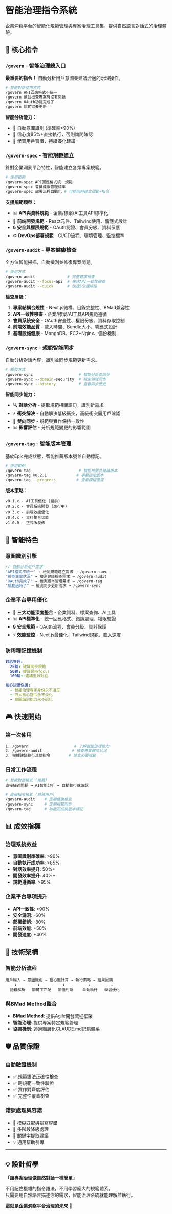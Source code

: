 # 智能治理指令系統

企業洞察平台的智能化規範管理與專案治理工具集，提供自然語言對話式的治理體驗。

## 🎯 核心指令

### `/govern` - 智能治理總入口
**最重要的指令！** 自動分析用戶意圖並建議合適的治理操作。

```bash
# 智能對話使用方式
/govern API回應格式不統一
/govern 幫我檢查專案有沒有問題  
/govern OAuth功能完成了
/govern 規範需要更新
```

**智能分析能力：**
- 🧠 自動意圖識別 (準確率>90%)
- 🎯 信心度85%+直接執行，否則詢問確認
- 🔄 學習用戶習慣，持續優化建議

### `/govern-spec` - 智能規範建立
針對企業洞察平台特性，智能建立各類專案規範。

```bash
# 使用範例
/govern-spec API回應格式統一規範
/govern-spec 會員權限管理標準
/govern-spec 部署流程自動化 # 可能同時建立規範+指令
```

**支援規範類型：**
- 📊 **API與資料規範** - 企業/標案/AI工具API標準化
- 🎨 **前端開發規範** - React元件、Tailwind使用、響應式設計
- 🔒 **安全與權限規範** - OAuth認證、會員分級、資料保護
- ⚙️ **DevOps部署規範** - CI/CD流程、環境管理、監控標準

### `/govern-audit` - 專案健康檢查  
全方位智能掃描，自動檢測並修復專案問題。

```bash
# 使用方式
/govern-audit              # 完整健康檢查
/govern-audit --focus=api  # 專注API一致性檢查
/govern-audit --quick      # 快速5分鐘掃描
```

**檢查層級：**
1. **專案結構合規性** - Next.js結構、目錄完整性、BMad兼容性
2. **API一致性檢查** - 企業/標案/AI工具API規範遵循
3. **會員系統安全** - OAuth安全性、權限分級、資料存取控制
4. **前端效能品質** - 載入時間、Bundle大小、響應式設計
5. **基礎設施健康** - MongoDB、EC2+Nginx、備份機制

### `/govern-sync` - 規範智能同步
自動分析對話內容，識別並同步規範更新需求。

```bash
# 觸發方式
/govern-sync                    # 智能分析並同步
/govern-sync --domain=security  # 特定領域同步
/govern-sync --history          # 查看同步歷史
```

**智能同步能力：**
- 🔍 **對話分析** - 提取規範相關語句，識別新需求
- ⚡ **衝突解決** - 自動解決低級衝突，高級衝突需用戶確認
- 🔄 **雙向同步** - 規範與實作保持一致性
- 📊 **影響評估** - 分析規範變更的影響範圍

### `/govern-tag` - 智能版本管理
基於Epic完成狀態，智能推薦版本號並自動標記。

```bash
# 使用範例  
/govern-tag                     # 智能檢測並建議版本
/govern-tag v0.2.1             # 手動指定版本
/govern-tag --progress         # 查看模組進度
```

**版本策略：**
```
v0.1.x - AI工具優化 (當前)
v0.2.x - 會員系統開發 (進行中)
v0.3.x - 前端效能優化
v0.4.x - 資料整合功能
v1.0.0 - 正式版發佈
```

## 🧠 智能特色

### 意圖識別引擎
```typescript
// 自動分析用戶需求
"API格式不統一" → 檢測規範建立需求 → /govern-spec
"檢查專案狀況" → 檢測健康檢查需求 → /govern-audit
"OAuth完成了" → 檢測版本管理需求 → /govern-tag
"規範過時了" → 檢測同步更新需求 → /govern-sync
```

### 企業平台專用優化
- 🏢 **三大功能深度整合** - 企業資料、標案查詢、AI工具
- 📊 **API標準化** - 統一回應格式、錯誤處理、權限驗證
- 🔒 **安全規範** - OAuth流程、會員分級、資料保護
- ⚡ **效能監控** - Next.js最佳化、Tailwind規範、載入速度

### 防稀釋記憶機制
```yaml
對話管理:
  25輪: 建議同步規範
  50輪: 提醒保持focus  
  100輪: 建議重啟對話

核心記憶保護:
  - 智能治理專家身份永不遺忘
  - 四大核心指令永不淡化
  - 意圖識別能力永不退化
```

## 🎮 快速開始

### 第一次使用
```bash
1. /govern                    # 了解智能治理能力
2. /govern-audit             # 檢查專案健康狀況
3. 根據建議執行其他指令        # 建立必要規範
```

### 日常工作流程
```bash
# 智能對話模式 (推薦)
直接描述問題 → AI智能分析 → 自動執行或確認

# 直接指令模式 (熟練用戶)
/govern-audit    # 定期健康檢查
/govern-sync     # 定期規範同步  
/govern-tag      # 功能完成後版本標記
```

## 📊 成效指標

### 治理系統效益
- **意圖識別準確率**: >90%
- **自動執行成功率**: >85%  
- **對話效率提升**: 50%+
- **開發效率提升**: 40%+
- **規範遵循率**: >95%

### 企業平台專項提升
- **API一致性**: >90%
- **安全漏洞**: -60%
- **部署錯誤**: -80%
- **前端效能**: +50%
- **開發速度**: +40%

## 🔧 技術架構

### 智能分析流程
```
用戶輸入 → 意圖識別 → 信心度計算 → 執行策略 → 結果回饋
    ↓         ↓          ↓          ↓         ↓
  語義解析   關鍵字匹配   閾值判斷    自動執行   學習優化
```

### 與BMad Method整合
- **BMad Method**: 提供Agile開發流程框架
- **智能治理**: 提供專案特定規範管理
- **協調機制**: 透過階層化CLAUDE.md記憶體系

## 🛡️ 品質保證

### 自動驗證機制
- ✅ 規範語法正確性檢查
- ✅ 跨規範一致性驗證
- ✅ 實作對齊度評估  
- ✅ 完整性覆蓋檢查

### 錯誤處理與容錯
- 🔄 模糊匹配與拼寫容錯
- 📝 多階段降級處理
- 🎯 關鍵字提取建議
- 💡 通用幫助引導

---

## 💡 設計哲學

**「讓專案治理像自然對話一樣簡單」**

不用記住複雜的指令語法，不用學習龐大的規範體系。  
只需要用自然語言描述你的需求，智能治理系統就能理解並執行。

**這就是企業洞察平台治理的未來 🚀**